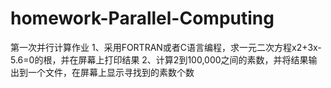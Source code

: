 # homework-Parallel-Computing
第一次并行计算作业
1、采用FORTRAN或者C语言编程，求一元二次方程x2+3x-5.6=0的根，并在屏幕上打印结果
2、计算2到100,000之间的素数，并将结果输出到一个文件，在屏幕上显示寻找到的素数个数

